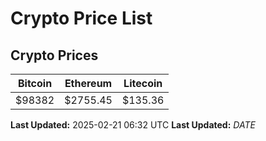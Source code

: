 # Crypto Price List

## Crypto Prices
| Bitcoin | Ethereum | Litecoin |
| ------- | -------- | -------- |
| $98382 | $2755.45 | $135.36 |
**Last Updated:** 2025-02-21 06:32 UTC
**Last Updated:** $DATE$
